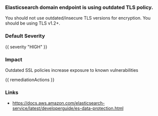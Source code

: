 
### Elasticsearch domain endpoint is using outdated TLS policy.

You should not use outdated/insecure TLS versions for encryption. You should be using TLS v1.2+.

### Default Severity
{{ severity "HIGH" }}

### Impact
Outdated SSL policies increase exposure to known vulnerabilities

<!-- DO NOT CHANGE -->
{{ remediationActions }}

### Links
- https://docs.aws.amazon.com/elasticsearch-service/latest/developerguide/es-data-protection.html
        